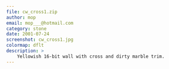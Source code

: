 ```yaml
---
file: cw_cross1.zip
author: mop
email: mop___@hotmail.com
category: stone
date: 2001-07-24
screenshot: cw_cross1.jpg
colormap: dflt
description: >
    Yellowish 16-bit wall with cross and dirty marble trim.
---
```

